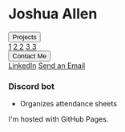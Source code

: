 <!DOCTYPE html>
<html>
	<head>
		<meta name="viewport" content="width=device-width, initial-scale=1">
	</head>
	<link href="StyleSheet.css" rel="stylesheet">
	<body>
		<h1>Joshua Allen</h1>
		<div class="dropdown">
  			<button class="projectDrop">
  				Projects
  			</button>
  			<div class="dropdown-content">
    			<a href="#">1</a>
    			<a href="#">2 2</a>
   				<a href="#">3 3</a>
  			</div>
  			<button class="contactDrop">
  				Contact Me
  			</button>
  			<div class="dropdown-content">
    			<a href="#">LinkedIn</a>
    			<a href="#">Send an Email</a>
  			</div>
		</div>
		<h3>Discord bot</h3>
		<ul>
			<li>Organizes attendance sheets</li>
		</ul>
		<p>I'm hosted with GitHub Pages.</p>
	</body>
</html> 